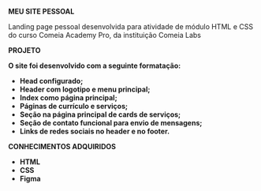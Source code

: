 <b>MEU SITE PESSOAL</b>

Landing page pessoal desenvolvida para atividade de módulo HTML e CSS do curso Comeia Academy Pro, da instituição Comeia Labs

<b>PROJETO</b>

<b>O site foi desenvolvido com a seguinte formatação:<b>
- Head configurado;
- Header com logotipo e menu principal;
- Index como página principal;
- Páginas de currículo e serviços;
- Seção na página principal de cards de serviços;
- Seção de contato funcional para envio de mensagens;
- Links de redes sociais no header e no footer.

<b>CONHECIMENTOS ADQUIRIDOS</b>

- HTML
- CSS
- Figma

